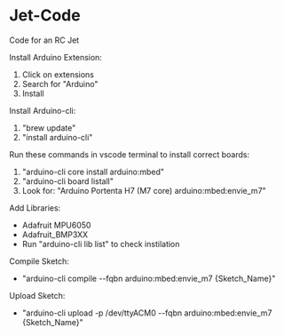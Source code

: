 # Jet-Code
Code for an RC Jet

Install Arduino Extension:
  1. Click on extensions
  2. Search for "Arduino"
  3. Install

Install Arduino-cli:
  1. "brew update"
  2. "install arduino-cli"

Run these commands in vscode terminal to install correct boards:
  1. "arduino-cli core install arduino:mbed"
  2. "arduino-cli board listall"
  3. Look for: "Arduino Portenta H7 (M7 core)       arduino:mbed:envie_m7"

Add Libraries:
  - Adafruit MPU6050
  - Adafruit_BMP3XX
  - Run "arduino-cli lib list" to check instilation

Compile Sketch:
  - "arduino-cli compile --fqbn arduino:mbed:envie_m7 {Sketch_Name}"

Upload Sketch:
  - "arduino-cli upload -p /dev/ttyACM0 --fqbn arduino:mbed:envie_m7 {Sketch_Name}"
